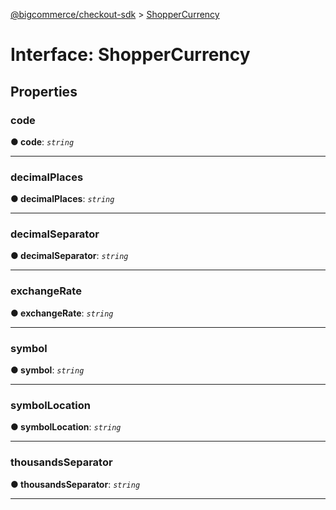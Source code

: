 [@bigcommerce/checkout-sdk](../README.md) > [ShopperCurrency](../interfaces/shoppercurrency.md)



# Interface: ShopperCurrency


## Properties
<a id="code"></a>

###  code

**●  code**:  *`string`* 






___

<a id="decimalplaces"></a>

###  decimalPlaces

**●  decimalPlaces**:  *`string`* 






___

<a id="decimalseparator"></a>

###  decimalSeparator

**●  decimalSeparator**:  *`string`* 






___

<a id="exchangerate"></a>

###  exchangeRate

**●  exchangeRate**:  *`string`* 






___

<a id="symbol"></a>

###  symbol

**●  symbol**:  *`string`* 






___

<a id="symbollocation"></a>

###  symbolLocation

**●  symbolLocation**:  *`string`* 






___

<a id="thousandsseparator"></a>

###  thousandsSeparator

**●  thousandsSeparator**:  *`string`* 






___


